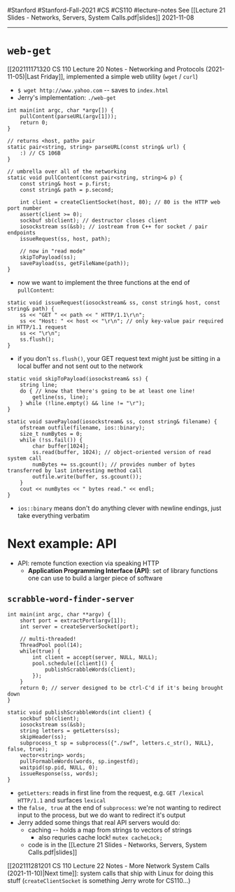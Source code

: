 #Stanford #Stanford-Fall-2021 #CS #CS110 #lecture-notes 
See [[Lecture 21 Slides - Networks, Servers, System Calls.pdf|slides]]
2021-11-08
___
# `web-get`
[[202111171320 CS 110 Lecture 20 Notes - Networking and Protocols (2021-11-05)|Last Friday]], implemented a simple web utility (`wget` / `curl`)
- `$ wget http://www.yahoo.com` -- saves to `index.html`
- Jerry's implementation: `./web-get`
```
int main(int argc, char *argv[]) {
	pullContent(parseURL(argv[1]));
	return 0;
}

// returns <host, path> pair
static pair<string, string> parseURL(const string& url) {
	:) // CS 106B
}

// umbrella over all of the networking
static void pullContent(const pair<string, string>& p) {
	const string& host = p.first;
	const string& path = p.second;
	
	int client = createClientSocket(host, 80); // 80 is the HTTP web port number
	assert(client >= 0);
	sockbuf sb(client); // destructor closes client
	iosockstream ss(&sb); // iostream from C++ for socket / pair endpoints
	issueRequest(ss, host, path);
	
	// now in "read mode"
	skipToPayload(ss);
	savePayload(ss, getFileName(path));
}
```
- now we want to implement the three functions at the end of `pullContent`:
```
static void issueRequest(iosockstream& ss, const string& host, const string& path) {
	ss << "GET " << path << " HTTP/1.1\r\n";
	ss << "Host: " << host << "\r\n"; // only key-value pair required in HTTP/1.1 request
	ss << "\r\n";
	ss.flush();
}
```
- if you don't `ss.flush()`, your GET request text might just be sitting in a local buffer and not sent out to the network

```
static void skipToPayload(iosockstream& ss) {
	string line;
	do { // know that there's going to be at least one line!
		getline(ss, line);
	} while (!line.empty() && line != "\r");
}

static void savePayload(iosockstream& ss, const string& filename) {
	ofstream outfile(filename, ios::binary);
	size_t numBytes = 0;
	while (!ss.fail()) {
		char buffer[1024];
		ss.read(buffer, 1024); // object-oriented version of read system call
		numBytes += ss.gcount(); // provides number of bytes transferred by last interesting method call
		outfile.write(buffer, ss.gcount());
	}
	cout << numBytes << " bytes read." << endl;
}
```
- `ios::binary` means don't do anything clever with newline endings, just take everything verbatim

# Next example: API
- API: remote function exection via speaking HTTP
	- **Application Programming Interface (API)**: set of library functions one can use to build a larger piece of software

## `scrabble-word-finder-server`
```
int main(int argc, char **argv) {
	short port = extractPort(argv[1]);
	int server = createServerSocket(port);
	
	// multi-threaded!
	ThreadPool pool(14);
	while(true) {
		int client = accept(server, NULL, NULL);
		pool.schedule([client]() {
			publishScrabbleWords(client);
		});
	}
	return 0; // server designed to be ctrl-C'd if it's being brought down
}

static void publishScrabbleWords(int client) {
	sockbuf sb(client);
	iosockstream ss(&sb);
	string letters = getLetters(ss);
	skipHeader(ss);
	subprocess_t sp = subprocess({"./swf", letters.c_str(), NULL}, false, true);
	vector<string> words;
	pullFormableWords(words, sp.ingestfd);
	waitpid(sp.pid, NULL, 0);
	issueResponse(ss, words);
}
```
- `getLetters`: reads in first line from the request, e.g. `GET /lexical HTTP/1.1` and surfaces `lexical`
- the `false, true` at the end of `subprocess`: we're not wanting to redirect input to the process, but we do want to redirect it's output
- Jerry added some things that real API servers would do:
	- caching -- holds a map from strings to vectors of strings
		- also requries cache lock! `mutex cacheLock;`
	- code is in the [[Lecture 21 Slides - Networks, Servers, System Calls.pdf|slides]]

[[202111281201 CS 110 Lecture 22 Notes - More Network System Calls (2021-11-10)|Next time]]: system calls that ship with Linux for doing this stuff (`createClientSocket` is something Jerry wrote for CS110...)